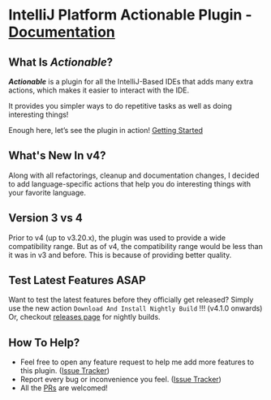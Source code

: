 # IntelliJ Platform Actionable Plugin - [Documentation](https://mohammadmd1383.github.io/Actionable/)

## What Is _Actionable_?

**_Actionable_** is a plugin for all the IntelliJ-Based IDEs that adds
many extra actions, which makes it easier to interact with the IDE.

It provides you simpler ways to do repetitive tasks as well as doing
interesting things!

Enough here, let’s see the plugin in action! [Getting Started](https://mohammadmd1383.github.io/Actionable/Getting%20Started/)

## What's New In v4?

Along with all refactorings, cleanup and documentation changes, I decided to add language-specific actions
that help you do interesting things with your favorite language.

## Version 3 vs 4

Prior to v4 (up to v3.20.x), the plugin was used to provide a wide compatibility range.
But as of v4, the compatibility range would be less than it was in v3 and before.
This is because of providing better quality.

## Test Latest Features ASAP

Want to test the latest features before they officially get released?
Simply use the new action `Download And Install Nightly Build` !!! (v4.1.0 onwards)
Or, checkout [releases page](https://github.com/MohammadMD1383/Actionable/releases) for nightly builds.

## How To Help?

* Feel free to open any feature request to help me add more features to this
  plugin. ([Issue Tracker](https://github.com/MohammadMD1383/Actionable/issues))
* Report every bug or inconvenience you feel. ([Issue Tracker](https://github.com/MohammadMD1383/Actionable/issues))
* All the [PRs](https://github.com/MohammadMD1383/Actionable/pulls) are welcomed!
